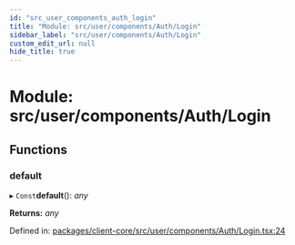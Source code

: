 ```yaml
---
id: "src_user_components_auth_login"
title: "Module: src/user/components/Auth/Login"
sidebar_label: "src/user/components/Auth/Login"
custom_edit_url: null
hide_title: true
---
```


# Module: src/user/components/Auth/Login

## Functions

### default

▸ `Const`**default**(): *any*

**Returns:** *any*

Defined in: [packages/client-core/src/user/components/Auth/Login.tsx:24](https://github.com/xr3ngine/xr3ngine/blob/65dfcf39a/packages/client-core/src/user/components/Auth/Login.tsx#L24)
